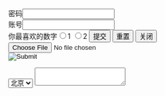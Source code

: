 <!doctype html>
<html>
<head>
<meta charset="utf-8">
<title>学习</title>
</head>
<body>
<form action="故里.html" method="post" >
	密码<input type="password" value="" name="pwd"/><br>
	账号<input type="text" value="" maxlength="6" name="PWD"><br>
    你最喜欢的数字<input type="radio" value="1" name="number">1
	<input type="radio" value="2" name="number">2
	<input type="submit" value="提交"/>
	<input type="reset" value="重置"/>
	<input type="button" value="关闭" onClick="window.close()"/>
	<form action="" enctype="multipart/form-data">
	<input type="file" ><br>
	<input type="image" name="pic" scr="1.jpg">
	<input type="hidden" name="" value="0"/>
		</form>
	<select name="cities">
		<option value="brijing">北京
		<option value="shaghai">上海
		<option value="guangzhou">广州
		<option value="xinyu">新余
	</select>
	<textarea row="5" co1s="5">
	</textarea>
	</form>
</body>
</html>
